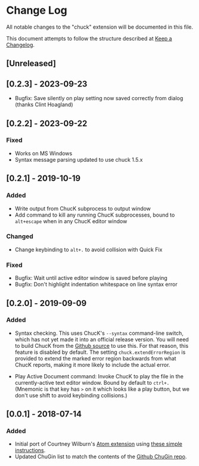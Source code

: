 <!-- markdownlint-disable MD024 -->

# Change Log

All notable changes to the "chuck" extension will be documented in this file.

This document attempts to follow the structure described at [Keep a Changelog](http://keepachangelog.com/).

## [Unreleased]

## [0.2.3] - 2023-09-23

- Bugfix: Save silently on play setting now saved correctly from dialog (thanks Clint Hoagland)

## [0.2.2] - 2023-09-22

### Fixed

- Works on MS Windows
- Syntax message parsing updated to use chuck 1.5.x

## [0.2.1] - 2019-10-19

### Added

- Write output from ChucK subprocess to output window
- Add command to kill any running ChucK subprocesses, bound to `alt+escape` when in any
  ChucK editor window

### Changed

- Change keybinding to `alt+.` to avoid collision with Quick Fix

### Fixed

- Bugfix: Wait until active editor window is saved before playing
- Bugfix: Don't highlight indentation whitespace on line syntax error

## [0.2.0] - 2019-09-09

### Added

- Syntax checking. This uses ChucK's `--syntax` command-line switch, which has not
  yet made it into an official release version. You will need to build ChucK from
  the [Github source](https://github.com/ccrma/chuck) to use this. For that reason,
  this feature is disabled by default. The setting `chuck.extendErrorRegion` is provided
  to extend the marked error region backwards from what ChucK reports, making it more
  likely to include the actual error.

- Play Active Document command: Invoke ChucK to play the file in the currently-active
  text editor window. Bound by default to `ctrl+.` (Mnemonic is that key has `>` on it
  which looks like a play button, but we don't use shift to avoid keybinding collisions.)

## [0.0.1] - 2018-07-14

### Added

- Initial port of Courtney Wilburn's [Atom extension](https://github.com/cjwilburn/language-chuck) using
  [these simple instructions](https://www.reddit.com/r/vscode/comments/7qins6/porting_atom_packages_to_vscode/dsrdeqb/).
- Updated ChuGin list to match the contents of the [Github ChuGin repo](https://github.com/ccrma/chugins).
